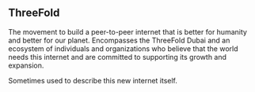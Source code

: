 ## ThreeFold

The movement to build a peer-to-peer internet that is better for humanity and better for our planet. Encompasses the ThreeFold Dubai and an ecosystem of individuals and organizations who believe that the world needs this internet and are committed to supporting its growth and expansion.

Sometimes used to describe this new internet itself.
